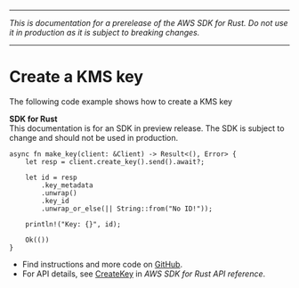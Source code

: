 --------

 *This is documentation for a prerelease of the AWS SDK for Rust\. Do not use it in production as it is subject to breaking changes\.* 

--------

# Create a KMS key<a name="kms_CreateKey_rust_topic"></a>

The following code example shows how to create a KMS key

**SDK for Rust**  
This documentation is for an SDK in preview release\. The SDK is subject to change and should not be used in production\.
  

```
async fn make_key(client: &Client) -> Result<(), Error> {
    let resp = client.create_key().send().await?;

    let id = resp
        .key_metadata
        .unwrap()
        .key_id
        .unwrap_or_else(|| String::from("No ID!"));

    println!("Key: {}", id);

    Ok(())
}
```
+  Find instructions and more code on [GitHub](https://github.com/awsdocs/aws-doc-sdk-examples/tree/main/.rust_alpha/kms#code-examples)\. 
+  For API details, see [CreateKey](https://awslabs.github.io/aws-sdk-rust/) in *AWS SDK for Rust API reference*\. 